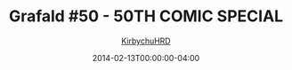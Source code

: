 ---
title: "Grafald #50 - 50TH COMIC SPECIAL"
type: "image"
date: 2014-02-13T00:00:00-04:00
draft: false
categories:
- blog
- projects
- grafald
image_path: "../img/2014/50.png"
alt_text: ""
is_subpage: true
author: "[KirbychuHRD](https://cohost.org/KirbychuHRD)"
---